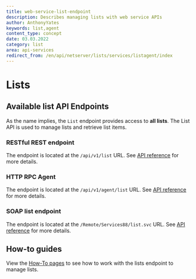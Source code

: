 ```yaml
---
title: web-service-list-endpoint
description: Describes managing lists with web service APIs
author: AnthonyYates
keywords: list,agent
content_type: concept
date: 03.03.2022
category: list
area: api-services
redirect_from: /en/api/netserver/lists/services/listagent/index
---
```


# Lists

## Available list API Endpoints

As the name implies, the `List` endpoint provides access to **all lists**. The List API is used to manage lists and retrieve list items.

### RESTful REST endpoint

The endpoint is located at the `/api/v1/list` URL. See [API reference][2] for more details.

### HTTP RPC Agent

The endpoint is located at the `/api/v1/agent/list` URL. See [API reference][3] for more details.

### SOAP list endpoint

The endpoint is located at the `/Remote/Services88/list.svc` URL. See [API reference][4] for more details.

## How-to guides

View the [How-To pages][1] to see how to work with the lists endpoint to manage lists.

<!-- Referenced links -->
[1]: ../how-to/index.md

[2]: ../../../reference/restful/rest/List/index.md
[3]: ../../../reference/restful/agent/List_Agent/index.md
[4]: ../../../reference/soap/services88/List/index.md
